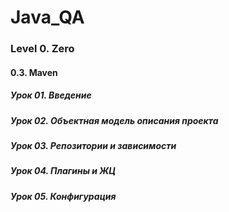 # Java_QA

### Level 0. Zero

#### 0.3. Maven

##### Урок 01. Введение

##### Урок 02. Объектная модель описания проекта

##### Урок 03. Репозитории и зависимости

##### Урок 04. Плагины и ЖЦ

##### Урок 05. Конфигурация